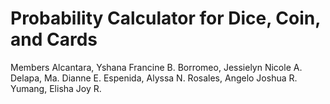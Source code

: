 # Probability Calculator for Dice, Coin, and Cards
Members
Alcantara, Yshana Francine B.
Borromeo, Jessielyn Nicole A.
Delapa, Ma. Dianne E.
Espenida, Alyssa N.
Rosales, Angelo Joshua R.
Yumang, Elisha Joy R.
